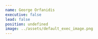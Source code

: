 ```yaml
---
name: George Orfanidis
executive: false
lead: false
position: undefined
image: ../assets/default_exec_image.png
---
```

